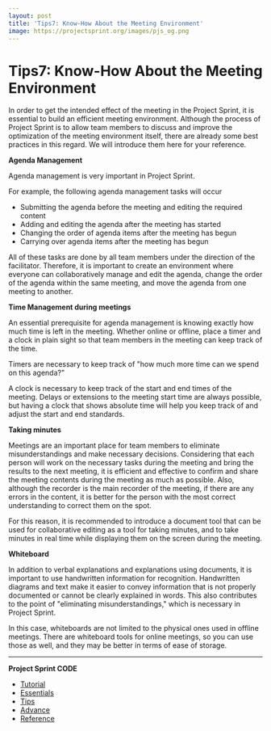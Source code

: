 ```yaml
---
layout: post
title: 'Tips7: Know-How About the Meeting Environment'
image: https://projectsprint.org/images/pjs_og.png
---
```


# Tips7: Know-How About the Meeting Environment

In order to get the intended effect of the meeting in the Project Sprint, it is essential to build an efficient meeting environment. Although the process of Project Sprint is to allow team members to discuss and improve the optimization of the meeting environment itself, there are already some best practices in this regard. We will introduce them here for your reference.

**Agenda Management**

Agenda management is very important in Project Sprint.

For example, the following agenda management tasks will occur

* Submitting the agenda before the meeting and editing the required content
* Adding and editing the agenda after the meeting has started
* Changing the order of agenda items after the meeting has begun
* Carrying over agenda items after the meeting has begun

All of these tasks are done by all team members under the direction of the facilitator. Therefore, it is important to create an environment where everyone can collaboratively manage and edit the agenda, change the order of the agenda within the same meeting, and move the agenda from one meeting to another.

**Time Management during meetings**

An essential prerequisite for agenda management is knowing exactly how much time is left in the meeting. Whether online or offline, place a timer and a clock in plain sight so that team members in the meeting can keep track of the time.

Timers are necessary to keep track of "how much more time can we spend on this agenda?”

A clock is necessary to keep track of the start and end times of the meeting. Delays or extensions to the meeting start time are always possible, but having a clock that shows absolute time will help you keep track of and adjust the start and end standards.

**Taking minutes**

Meetings are an important place for team members to eliminate misunderstandings and make necessary decisions. Considering that each person will work on the necessary tasks during the meeting and bring the results to the next meeting, it is efficient and effective to confirm and share the meeting contents during the meeting as much as possible. Also, although the recorder is the main recorder of the meeting, if there are any errors in the content, it is better for the person with the most correct understanding to correct them on the spot.

For this reason, it is recommended to introduce a document tool that can be used for collaborative editing as a tool for taking minutes, and to take minutes in real time while displaying them on the screen during the meeting.

**Whiteboard**

In addition to verbal explanations and explanations using documents, it is important to use handwritten information for recognition. Handwritten diagrams and text make it easier to convey information that is not properly documented or cannot be clearly explained in words. This also contributes to the point of "eliminating misunderstandings," which is necessary in Project Sprint.

In this case, whiteboards are not limited to the physical ones used in offline meetings. There are whiteboard tools for online meetings, so you can use those as well, and they may be better in terms of ease of storage.

***

**Project Sprint CODE**

* [Tutorial](broken-reference)
* [Essentials](../essentials.md)
* [Tips](../../oldversions/v2\_2\_0/en/code/tips/index.md)
* [Advance](../../oldversions/v2\_2\_0/en/code/advance.md)
* [Reference](../../oldversions/v2\_2\_0/en/code/reference.md)
